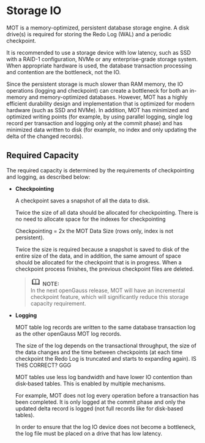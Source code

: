 # Storage IO<a name="EN-US_TOPIC_0257867352"></a>

MOT is a memory-optimized, persistent database storage engine. A disk drive\(s\) is required for storing the Redo Log \(WAL\) and a periodic checkpoint.

It is recommended to use a storage device with low latency, such as SSD with a RAID-1 configuration, NVMe or any enterprise-grade storage system. When appropriate hardware is used, the database transaction processing and contention are the bottleneck, not the IO.

Since the persistent storage is much slower than RAM memory, the IO operations \(logging and checkpoint\) can create a bottleneck for both an in-memory and memory-optimized databases. However, MOT has a highly efficient durability design and implementation that is optimized for modern hardware \(such as SSD and NVMe\). In addition, MOT has minimized and optimized writing points \(for example, by using parallel logging, single log record per transaction and logging only at the commit phase\) and has minimized data written to disk \(for example, no index and only updating the delta of the changed records\).

## Required Capacity<a name="en-us_topic_0257713344_section82854716426"></a>

The required capacity is determined by the requirements of checkpointing and logging, as described below:

-   **Checkpointing**

    A checkpoint saves a snapshot of all the data to disk.

    Twice the size of all data should be allocated for checkpointing. There is no need to allocate space for the indexes for checkpointing

    Checkpointing = 2x the MOT Data Size \(rows only, index is not persistent\).

    Twice the size is required because a snapshot is saved to disk of the entire size of the data, and in addition, the same amount of space should be allocated for the checkpoint that is in progress. When a checkpoint process finishes, the previous checkpoint files are deleted.

    >![](public_sys-resources/icon-note.gif) **NOTE:**   
    >In the next openGauss release, MOT will have an incremental checkpoint feature, which will significantly reduce this storage capacity requirement.  

-   **Logging**

    MOT table log records are written to the same database transaction log as the other openGauss MOT log records.

    The size of the log depends on the transactional throughput, the size of the data changes and the time between checkpoints \(at each time checkpoint the Redo Log is truncated and starts to expanding again\). IS THIS CORRECT? GGG

    MOT tables use less log bandwidth and have lower IO contention than disk‑based tables. This is enabled by multiple mechanisms.

    For example, MOT does not log every operation before a transaction has been completed. It is only logged at the commit phase and only the updated delta record is logged \(not full records like for disk-based tables\).

    In order to ensure that the log IO device does not become a bottleneck, the log file must be placed on a drive that has low latency.


